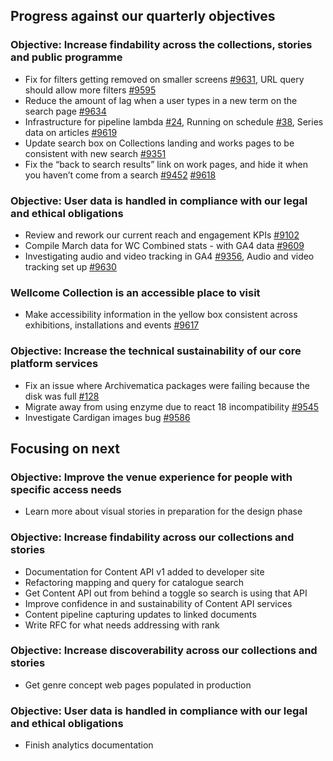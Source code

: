 ## Progress against our quarterly objectives

### Objective: Increase findability across the collections, stories and public programme
-	Fix for filters getting removed on smaller screens [#9631](https://github.com/wellcomecollection/wellcomecollection.org/issues/9631), URL query should allow more filters [#9595](https://github.com/wellcomecollection/wellcomecollection.org/issues/9595)
-	Reduce the amount of lag when a user types in a new term on the search page [#9634](https://github.com/wellcomecollection/wellcomecollection.org/pull/9634)
-	Infrastructure for pipeline lambda [#24](https://github.com/wellcomecollection/content-api/issues/24), Running on schedule [#38](https://github.com/wellcomecollection/content-api/issues/38), Series data on articles [#9619](https://github.com/wellcomecollection/wellcomecollection.org/issues/9619)
-	Update search box on Collections landing and works pages to be consistent with new search [#9351](https://github.com/wellcomecollection/wellcomecollection.org/issues/9351)
-	Fix the “back to search results” link on work pages, and hide it when you haven’t come from a search [#9452](https://github.com/wellcomecollection/wellcomecollection.org/issues/9452) [#9618](https://github.com/wellcomecollection/wellcomecollection.org/issues/9618)

### Objective: User data is handled in compliance with our legal and ethical obligations
-	Review and rework our current reach and engagement KPIs [#9102](https://github.com/wellcomecollection/wellcomecollection.org/issues/9102)
-	Compile March data for WC Combined stats - with GA4 data [#9609](https://github.com/wellcomecollection/wellcomecollection.org/issues/9609)
-	Investigating audio and video tracking in GA4 [#9356](https://github.com/wellcomecollection/wellcomecollection.org/issues/9356), Audio and video tracking set up [#9630](https://github.com/wellcomecollection/wellcomecollection.org/issues/9630)

### Wellcome Collection is an accessible place to visit
-	Make accessibility information in the yellow box consistent across exhibitions, installations and events [#9617](https://github.com/wellcomecollection/wellcomecollection.org/issues/9617)

### Objective: Increase the technical sustainability of our core platform services
-	Fix an issue where Archivematica packages were failing because the disk was full [#128](https://github.com/wellcomecollection/archivematica-infrastructure/issues/128)
-	Migrate away from using enzyme due to react 18 incompatibility [#9545](https://github.com/wellcomecollection/wellcomecollection.org/issues/9545)
-	Investigate Cardigan images bug [#9586](https://github.com/wellcomecollection/wellcomecollection.org/issues/9586)


## Focusing on next

### Objective: Improve the venue experience for people with specific access needs
- Learn more about visual stories in preparation for the design phase

### Objective: Increase findability across our collections and stories
-	Documentation for Content API v1 added to developer site
-	Refactoring mapping and query for catalogue search
-	Get Content API out from behind a toggle so search is using that API
-	Improve confidence in and sustainability of Content API services
-	Content pipeline capturing updates to linked documents
-	Write RFC for what needs addressing with rank

### Objective: Increase discoverability across our collections and stories
-	 Get genre concept web pages populated in production

### Objective: User data is handled in compliance with our legal and ethical obligations
-	Finish analytics documentation
